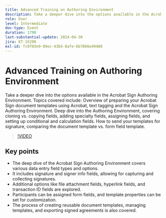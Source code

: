```yaml
---
title: Advanced Training on Authoring Environment
description: Take a deeper dive into the options available in the Acrobat Sign Authoring Environment.
role: User
level: Intermediate
doc-type: Event
duration: 1790
last-substantial-update: 2024-04-30
jira: KT-15298
exl-id: fc9f03e9-09ec-43b5-8afe-6b7866e49489
---
```

# Advanced Training on Authoring Environment

Take a deeper dive into the options available in the Acrobat Sign Authoring Environment. Topics covered include: Overview of preparing your Acrobat Sign document templates using Acrobat, text tagging and the Acrobat Sign Authoring Environment. Deep dive into the Authoring Environment, covering cloning vs. copying fields, adding specialty fields, assigning fields, and setting up conditional and calculation fields. How to send your templates for signature, comparing the document template vs. form field template.

>[!VIDEO](https://video.tv.adobe.com/v/3428189/?learn=on)

## Key points

* The deep dive of the Acrobat Sign Authoring Environment covers various data entry field types and options. 
* It includes signature and signer info fields, allowing for capturing and collecting signatures.
* Additional options like file attachment fields, hyperlink fields, and transaction ID fields are explored.
* Participants can be assigned form fields, and template properties can be set for customization.
* The process of creating reusable document templates, managing templates, and exporting signed agreements is also covered.
